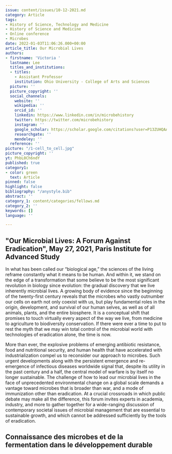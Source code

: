 ```yaml
---
issue: content/issues/10-12-2021.md
category: Article
tags:
- History of Science, Technology and Medicine
- History of Science and Medicine
- Online conference
- Microbes
date: 2022-01-03T11:06:26.000+00:00
article_title: Our Microbial Lives
authors:
- firstname: 'Victoria '
  lastname: Lee
  titles_and_institutions:
  - titles:
    - Assistant Professor
    institution: Ohio University - College of Arts and Sciences
  picture: ''
  picture_copyright: ''
  social_channels:
    website: ''
    wikipedia: ''
    orcid_id: ''
    linkedin: https://www.linkedin.com/in/microbehistory
    twitter: https://twitter.com/microbehistory
    instagram: ''
    google_scholar: https://scholar.google.com/citations?user=P13ZUHQAAAAJ&hl=en
    researchgate: ''
    mendeley: ''
  reference: ''
picture: "/1-cell_to_cell.jpg"
picture_copyright: ''
yt: PhbL0Ch6ndY
published: true
category1:
- color: green
  text: Article
pinned: false
highlight: false
bibliography: "/anystyle.bib"
abstract: ''
category_1: content/categories/fellows.md
category_2: ''
keywords: []
language: ''

---
```

## "Our Microbial Lives: A Forum Against Eradication", May 27, 2021, Paris Institute for Advanced Study

In what has been called our “biological age,” the sciences of the living reframe constantly what it means to be human. And within it, we stand on the edge of a transformation that some believe to be the most significant revolution in biology since evolution: the gradual discovery that we live inherently microbial lives. A growing body of evidence since the beginning of the twenty-first century reveals that the microbes who vastly outnumber our cells on earth not only coexist with us, but play fundamental roles in the origin, development, and survival of our human selves, as well as of all animals, plants, and the entire biosphere. It is a conceptual shift that promises to touch virtually every aspect of the way we live, from medicine to agriculture to biodiversity conservation. If there were ever a time to put to rest the myth that we may win total control of the microbial world with technologies of eradication alone, the time is now.

More than ever, the explosive problems of emerging antibiotic resistance, food and nutritional security, and human health that have accelerated with industrialization compel us to reconsider our approach to microbes. Such urgent developments along with the persistent emergence and re-emergence of infectious diseases worldwide signal that, despite its utility in the past century and a half, the central model of warfare is by itself no longer sustainable. The challenge of how to lead our microbial lives in the face of unprecedented environmental change on a global scale demands a vantage toward microbes that is broader than war, and a mode of immunization other than eradication. At a crucial crossroads in which public debate may make all the difference, this forum invites experts in academia, industry, and more to gather together for a wide-ranging discussion of contemporary societal issues of microbial management that are essential to sustainable growth, and which cannot be addressed sufficiently by the tools of eradication.

## Connaissance des microbes et de la fermentation dans le développement durable